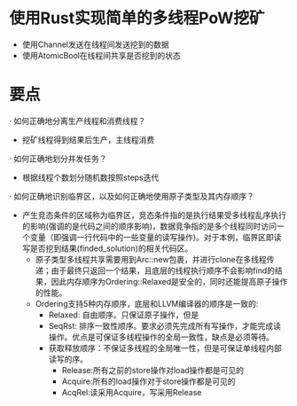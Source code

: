 # 使用Rust实现简单的多线程PoW挖矿
- 使用Channel发送在线程间发送挖到的数据
- 使用AtomicBool在线程间共享是否挖到的状态
# 要点

· 如何正确地分离生产线程和消费线程？    
- 挖矿线程得到结果后生产，主线程消费

· 如何正确地划分并发任务？
    
- 根据线程个数划分随机数按照steps迭代

· 如何正确地识别临界区，以及如何正确地使用原子类型及其内存顺序？
    
- 产生竞态条件的区域称为临界区，竞态条件指的是执行结果受多线程乱序执行的影响(强调的是代码之间的顺序影响)，数据竞争指的是多个线程同时访问一个变量（即强调一行代码中的一些变量的读写操作)。对于本例，临界区即读写是否挖到结果(finded_solution)的相关代码区。
    - 原子类型多线程共享需要用到Arc::new包裹，并进行clone在多线程传递；由于最终只返回一个结果，且底层的线程执行顺序不会影响find的结果，因此内存顺序为Ordering::Relaxed是安全的，同时还能提高原子操作的性能。
    - Ordering支持5种内存顺序，底层和LLVM编译器的顺序是一致的:
        - Relaxed: 自由顺序。只保证原子操作，但是
        - SeqRst: 排序一致性顺序。要求必须先完成所有写操作，才能完成读操作。优点是可保证多线程操作的全局一致性，缺点是必须等待。
        - 获取释放顺序：不保证多线程的全局唯一性，但是可保证单线程内部读写的序。
            - Release:所有之前的store操作对load操作都是可见的
            - Acquire:所有的load操作对于store操作都是可见的
            - AcqRel:读采用Acquire，写采用Release
   

